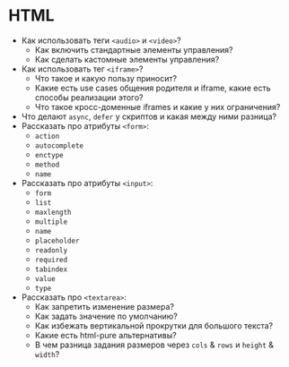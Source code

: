 # HTML

* Как использовать теги `<audio>` и `<video>`?
  * Как включить стандартные элементы управления?
  * Как сделать кастомные элементы управления?
* Как использовать тег `<iframe>`?
  * Что такое и какую пользу приносит?
  * Какие есть use cases общения родителя и iframe, какие есть способы реализации этого?
  * Что такое кросс-доменные iframes и какие у них ограничения?
* Что делают `async`, `defer` у скриптов и какая между ними разница?
* Рассказать про атрибуты `<form>`:
  * `action`
  * `autocomplete`
  * `enctype`
  * `method`
  * `name`
* Рассказать про атрибуты `<input>`:
  * `form`
  * `list`
  * `maxlength`
  * `multiple`
  * `name`
  * `placeholder`
  * `readonly`
  * `required`
  * `tabindex`
  * `value`
  * `type`
* Рассказать про `<textarea>`:
  * Как запретить изменение размера?
  * Как задать значение по умолчанию?
  * Как избежать вертикальной прокрутки для большого текста?
  * Какие есть html-pure альтернативы?
  * В чем разница задания размеров через `cols` & `rows` и `height` & `width`?
